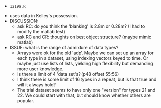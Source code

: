 * `1219a.R`
- uses data in Kelley's possession.
- DISCUSSION:
    - ask RC: do you think the 'blanking' is 2.8m or 0.28m? (I had to modify the matlab test)
    - ask RC and CR: thoughts on best object structure? (maybe mimic matlab)
- ISSUE: what is the range of admixture of data types? 
    - Arrays were ok for the old 'adp'.  Maybe we can set up an array for each
      type in a dataset, using indexing vectors keyed to time. Or maybe
      just use lists of lists, yielding high flexibility but demanding more
      user knowledge.
    - Is there a limit of 4 'data set's? (p48 offset 55:56)
    - I think there is some limit of 16 types in a repeat, but is that true and
      will it always hold?
    - The trial dataset seems to have only one "version" for types 21 and 22.
      We could start with that, but should know whether others are popular.

